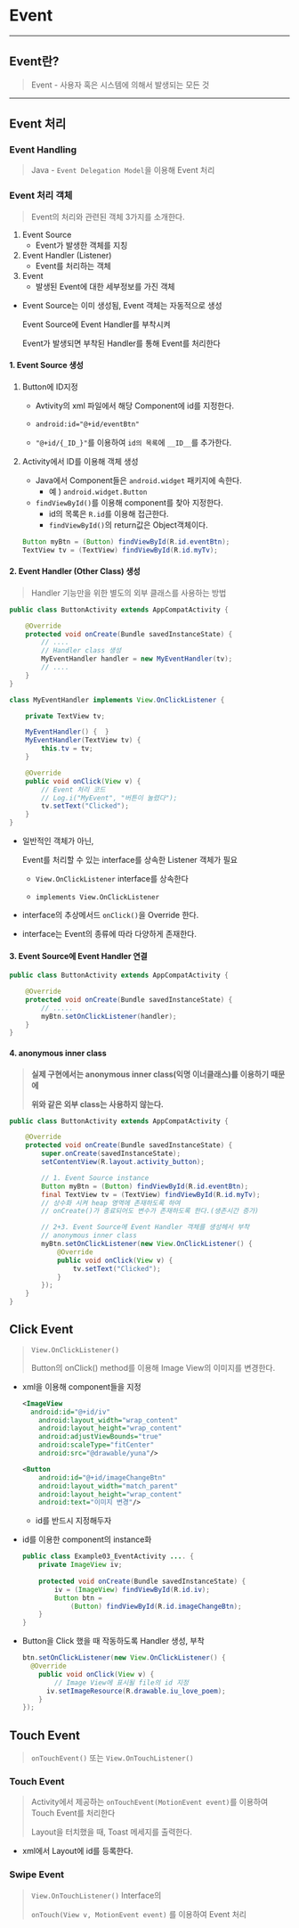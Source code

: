 # Event

---

## Event란?

> Event  -  사용자 혹은 시스템에 의해서 발생되는 모든 것



---

## Event 처리

### Event Handling 

>  Java  -  `Event Delegation Model`을 이용해 Event 처리



### Event 처리 객체

> Event의 처리와 관련된 객체 3가지를 소개한다.

1. Event Source
   - Event가 발생한 객체를 지칭
2. Event Handler (Listener)
   - Event를 처리하는 객체
3. Event
   - 발생된 Event에 대한 세부정보를 가진 객체

- Event Source는 이미 생성됨, Event 객체는 자동적으로 생성

  Event Source에 Event Handler를 부착시켜

  Event가 발생되면 부착된 Handler를 통해 Event를 처리한다

  

#### 1. Event Source 생성

1. Button에 ID지정

   - Avtivity의 xml 파일에서 해당 Component에 id를 지정한다.

   - ```xml
     android:id="@+id/eventBtn"
     ```

   - `"@+id/{_ID_}"`를 이용하여 `id의 목록`에 `__ID__`를 추가한다.

   

2. Activity에서 ID를 이용해 객체 생성

   - Java에서 Component들은 `android.widget` 패키지에 속한다.
     - 예 ) `android.widget.Button`
   - `findViewById()`를 이용해 component를 찾아 지정한다.
     - id의 목록은 `R.id`를 이용해 접근한다.
     - `findViewById()`의 return값은 Object객체이다.

   ```java
   Button myBtn = (Button) findViewById(R.id.eventBtn);
   TextView tv = (TextView) findViewById(R.id.myTv);
   ```



#### 2. Event Handler (Other Class) 생성

> Handler 기능만을 위한 별도의 외부 클래스를 사용하는 방법

```java
public class ButtonActivity extends AppCompatActivity {

    @Override
    protected void onCreate(Bundle savedInstanceState) {
        // ....
        // Handler class 생성
        MyEventHandler handler = new MyEventHandler(tv);
        // ....
    }
}

class MyEventHandler implements View.OnClickListener {

    private TextView tv;

    MyEventHandler() {  }
    MyEventHandler(TextView tv) {
        this.tv = tv;
    }

    @Override
    public void onClick(View v) {
        // Event 처리 코드
        // Log.i("MyEvent", "버튼이 눌렸다");
        tv.setText("Clicked");
    }
}
```

- 일반적인 객체가 아닌, 

  Event를 처리할 수 있는 interface를 상속한 Listener 객체가 필요

  - `View.OnClickListener` interface를 상속한다

  - `implements View.OnClickListener`

- interface의 추상메서드 `onClick()`을 Override 한다.

- interface는 Event의 종류에 따라 다양하게 존재한다.



#### 3. Event Source에 Event Handler 연결

```java
public class ButtonActivity extends AppCompatActivity {

    @Override
    protected void onCreate(Bundle savedInstanceState) {
		// .....
        myBtn.setOnClickListener(handler);
    }
}
```





#### 4. anonymous inner class

> **실제 구현에서는 anonymous inner class(익명 이너클래스)를 이용하기 때문에**
>
> **위와 같은 외부 class는 사용하지 않는다.**

```java
public class ButtonActivity extends AppCompatActivity {

    @Override
    protected void onCreate(Bundle savedInstanceState) {
        super.onCreate(savedInstanceState);
        setContentView(R.layout.activity_button);

        // 1. Event Source instance
        Button myBtn = (Button) findViewById(R.id.eventBtn);
        final TextView tv = (TextView) findViewById(R.id.myTv);
        // 상수화 시켜 heap 영역에 존재하도록 하여
        // onCreate()가 종료되어도 변수가 존재하도록 한다.(생존시간 증가)

        // 2+3. Event Source에 Event Handler 객체를 생성헤서 부착
        // anonymous inner class
        myBtn.setOnClickListener(new View.OnClickListener() {
            @Override
            public void onClick(View v) {
                tv.setText("Clicked");
            }
        });
    }
}
```





## Click Event

> `View.OnClickListener()`
>
> Button의 onClick() method를 이용해 Image View의 이미지를 변경한다.

- xml을 이용해 component들을 지정

  ```xml
  <ImageView
  	android:id="@+id/iv"
      android:layout_width="wrap_content"
      android:layout_height="wrap_content"
      android:adjustViewBounds="true"
      android:scaleType="fitCenter"
      android:src="@drawable/yuna"/>
  
  <Button
      android:id="@+id/imageChangeBtn"
      android:layout_width="match_parent"
      android:layout_height="wrap_content"
      android:text="이미지 변경"/>
  ```

  - id를 반드시 지정해두자

  

- id를 이용한 component의 instance화

  ```java
  public class Example03_EventActivity .... {
      private ImageView iv;
      
      protected void onCreate(Bundle savedInstanceState) {
          iv = (ImageView) findViewById(R.id.iv);
          Button btn = 
              (Button) findViewById(R.id.imageChangeBtn);
      }
  }
  ```

  

- Button을 Click 했을 때 작동하도록 Handler 생성, 부착

  ```java
  btn.setOnClickListener(new View.OnClickListener() {
  	@Override
      public void onClick(View v) {
          // Image View에 표시될 file의 id 지정
      	iv.setImageResource(R.drawable.iu_love_poem);
      }
  });
  ```

  



## Touch Event

> `onTouchEvent()` 또는 `View.OnTouchListener()`

### Touch Event

> Activity에서 제공하는 `onTouchEvent(MotionEvent event)`를 이용하여 Touch Event를 처리한다
>
> Layout을 터치했을 때, Toast 메세지를 출력한다.

- xml에서 Layout에 id를 등록한다.





### Swipe Event

> `View.OnTouchListener()` Interface의 
>
> `onTouch(View v, MotionEvent event)` 를 이용하여 Event 처리






